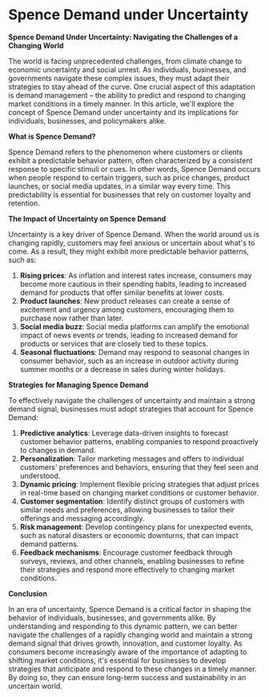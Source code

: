 # Spence Demand under Uncertainty

**Spence Demand Under Uncertainty: Navigating the Challenges of a Changing World**

The world is facing unprecedented challenges, from climate change to economic uncertainty and social unrest. As individuals, businesses, and governments navigate these complex issues, they must adapt their strategies to stay ahead of the curve. One crucial aspect of this adaptation is demand management – the ability to predict and respond to changing market conditions in a timely manner. In this article, we'll explore the concept of Spence Demand under uncertainty and its implications for individuals, businesses, and policymakers alike.

**What is Spence Demand?**

Spence Demand refers to the phenomenon where customers or clients exhibit a predictable behavior pattern, often characterized by a consistent response to specific stimuli or cues. In other words, Spence Demand occurs when people respond to certain triggers, such as price changes, product launches, or social media updates, in a similar way every time. This predictability is essential for businesses that rely on customer loyalty and retention.

**The Impact of Uncertainty on Spence Demand**

Uncertainty is a key driver of Spence Demand. When the world around us is changing rapidly, customers may feel anxious or uncertain about what's to come. As a result, they might exhibit more predictable behavior patterns, such as:

1. **Rising prices**: As inflation and interest rates increase, consumers may become more cautious in their spending habits, leading to increased demand for products that offer similar benefits at lower costs.
2. **Product launches**: New product releases can create a sense of excitement and urgency among customers, encouraging them to purchase now rather than later.
3. **Social media buzz**: Social media platforms can amplify the emotional impact of news events or trends, leading to increased demand for products or services that are closely tied to these topics.
4. **Seasonal fluctuations**: Demand may respond to seasonal changes in consumer behavior, such as an increase in outdoor activity during summer months or a decrease in sales during winter holidays.

**Strategies for Managing Spence Demand**

To effectively navigate the challenges of uncertainty and maintain a strong demand signal, businesses must adopt strategies that account for Spence Demand:

1. **Predictive analytics**: Leverage data-driven insights to forecast customer behavior patterns, enabling companies to respond proactively to changes in demand.
2. **Personalization**: Tailor marketing messages and offers to individual customers' preferences and behaviors, ensuring that they feel seen and understood.
3. **Dynamic pricing**: Implement flexible pricing strategies that adjust prices in real-time based on changing market conditions or customer behavior.
4. **Customer segmentation**: Identify distinct groups of customers with similar needs and preferences, allowing businesses to tailor their offerings and messaging accordingly.
5. **Risk management**: Develop contingency plans for unexpected events, such as natural disasters or economic downturns, that can impact demand patterns.
6. **Feedback mechanisms**: Encourage customer feedback through surveys, reviews, and other channels, enabling businesses to refine their strategies and respond more effectively to changing market conditions.

**Conclusion**

In an era of uncertainty, Spence Demand is a critical factor in shaping the behavior of individuals, businesses, and governments alike. By understanding and responding to this dynamic pattern, we can better navigate the challenges of a rapidly changing world and maintain a strong demand signal that drives growth, innovation, and customer loyalty. As consumers become increasingly aware of the importance of adapting to shifting market conditions, it's essential for businesses to develop strategies that anticipate and respond to these changes in a timely manner. By doing so, they can ensure long-term success and sustainability in an uncertain world.
